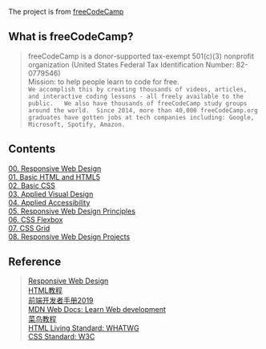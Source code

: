 The project is from [freeCodeCamp](https://www.freecodecamp.org/)
## What is freeCodeCamp?
>freeCodeCamp is a donor-supported tax-exempt 501(c)(3) nonprofit organization (United States Federal Tax Identification Number: 82-0779546)  
 Mission: to help people learn to code for free.  
 `We accomplish this by creating thousands of videos, articles, and interactive coding lessons - all freely available to the public.  
 We also have thousands of freeCodeCamp study groups around the world. 
 Since 2014, more than 40,000 freeCodeCamp.org graduates have gotten jobs at tech companies including: Google, Microsoft, Spotify, Amazon.`  
 
## **Contents**  
[00. Responsive Web Design](https://github.com/Yu-heart/Responsitive-Web-Design/blob/master/00.%20Responsive%20Web%20Design.md)  
[01. Basic HTML and HTML5](https://github.com/Yu-heart/Responsitive-Web-Design/blob/master/01.%20Basic%20HTML%20and%20HTML5.md)  
[02. Basic CSS](https://github.com/Yu-heart/Responsitive-Web-Design/blob/master/02.%20Basic%20CSS.md)  
[03. Applied Visual Design]()  
[04. Applied Accessibility]()  
[05. Responsive Web Design Principles]()  
[06. CSS Flexbox]()  
[07. CSS Grid]()  
[08. Responsive Web Design Projects]()  

## **Reference**  
>[Responsive Web Design](https://www.freecodecamp.org/learn/responsive-web-design/)  
>[HTML教程](https://wangdoc.com/html/)  
>[前端开发者手册2019](https://yylifen.github.io/front-end-handbook-2019/)  
>[MDN Web Docs: Learn Web development](https://developer.mozilla.org/en-US/docs/Learn)  
>[菜鸟教程](https://www.runoob.com/)  
>[HTML Living Standard: WHATWG](https://whatwg.org/)  
>[CSS Standard: W3C](https://www.w3.org/Style/CSS/)
  